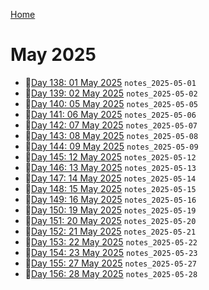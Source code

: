 [Home](../../main.md)

# May 2025


- 📝[Day 138: 01 May 2025](./05/notes_2025-05-01.md) `notes_2025-05-01`
- 📝[Day 139: 02 May 2025](./05/notes_2025-05-02.md) `notes_2025-05-02`
- 📝[Day 140: 05 May 2025](./05/notes_2025-05-05.md) `notes_2025-05-05`
- 📝[Day 141: 06 May 2025](./05/notes_2025-05-06.md) `notes_2025-05-06`
- 📝[Day 142: 07 May 2025](./05/notes_2025-05-07.md) `notes_2025-05-07`
- 📝[Day 143: 08 May 2025](./05/notes_2025-05-08.md) `notes_2025-05-08`
- 📝[Day 144: 09 May 2025](./05/notes_2025-05-09.md) `notes_2025-05-09`
- 📝[Day 145: 12 May 2025](./05/notes_2025-05-12.md) `notes_2025-05-12`
- 📝[Day 146: 13 May 2025](./05/notes_2025-05-13.md) `notes_2025-05-13`
- 📝[Day 147: 14 May 2025](./05/notes_2025-05-14.md) `notes_2025-05-14`
- 📝[Day 148: 15 May 2025](./05/notes_2025-05-15.md) `notes_2025-05-15`
- 📝[Day 149: 16 May 2025](./05/notes_2025-05-16.md) `notes_2025-05-16`
- 📝[Day 150: 19 May 2025](./05/notes_2025-05-19.md) `notes_2025-05-19`
- 📝[Day 151: 20 May 2025](./05/notes_2025-05-20.md) `notes_2025-05-20`
- 📝[Day 152: 21 May 2025](./05/notes_2025-05-21.md) `notes_2025-05-21`
- 📝[Day 153: 22 May 2025](./05/notes_2025-05-22.md) `notes_2025-05-22`
- 📝[Day 154: 23 May 2025](./05/notes_2025-05-23.md) `notes_2025-05-23`
- 📝[Day 155: 27 May 2025](./05/notes_2025-05-27.md) `notes_2025-05-27`
- 📝[Day 156: 28 May 2025](./05/notes_2025-05-28.md) `notes_2025-05-28`
